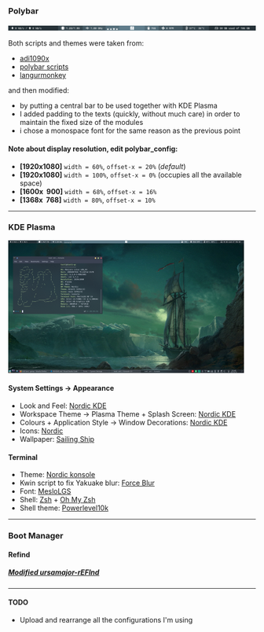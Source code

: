 ### Polybar

![Polybar Preview](Polybar/Polybar_preview.png?raw=true "Polybar Preview")

Both scripts and themes were taken from:

* [adi1090x](https://github.com/adi1090x/polybar-themes)
* [polybar scripts](https://github.com/polybar/polybar-scripts)
* [langurmonkey](https://gitlab.com/langurmonkey/dotfiles/blob/master/polybar/scripts/memory.sh)

and then modified:

* by putting a central bar to be used together with KDE Plasma
* I added padding to the texts (quickly, without much care) in order to maintain the fixed size of the modules
* i chose a monospace font for the same reason as the previous point

#### **Note** about display resolution, edit polybar_config:
* **[1920x1080]** `width = 60%`, `offset-x = 20%` (*default*)
* **[1920x1080]** `width = 100%`, `offset-x = 0%` (occupies all the available space)
* **[1600x&nbsp;&nbsp;900]** `width = 68%`, `offset-x = 16%`
* **[1368x&nbsp;&nbsp;768]** `width = 80%`, `offset-x = 10%`
---

### KDE Plasma

[![Desktop](Images/desktop_480x270.png)](https://raw.githubusercontent.com/hungerys/Dotfiles/master/Images/desktop_1920x1080.png)

#### System Settings -> Appearance

* Look and Feel: [Nordic KDE](https://store.kde.org/p/1327093)
* Workspace Theme -> Plasma Theme + Splash Screen: [Nordic KDE](https://store.kde.org/p/1327093)
* Colours + Application Style -> Window Decorations: [Nordic KDE](https://store.kde.org/p/1327093)
* Icons: [Nordic](https://www.gnome-look.org/dl?file_id=1567965545&file_type=application/x-xz&file_name=Nordic-Folders.tar.xz&file_size=24000&project_id=1267246)
* Wallpaper: [Sailing Ship](https://wallhaven.cc/w/45ope1)

#### Terminal

* Theme: [Nordic konsole](https://store.kde.org/p/1329371)
* Kwin script to fix Yakuake blur: [Force Blur](https://store.kde.org/p/1294604)
* Font: [MesloLGS](https://github.com/romkatv/powerlevel10k#recommended-meslo-nerd-font-patched-for-powerlevel10k)
* Shell: [Zsh](http://zsh.sourceforge.net/) + [Oh My Zsh](https://github.com/robbyrussell/oh-my-zsh)
* Shell theme: [Powerlevel10k](https://github.com/romkatv/powerlevel10k)
---

### Boot Manager
#### Refind

##### [Modified ursamajor-rEFInd](https://github.com/hungerys/Dotfiles/tree/master/Refind)

---
#### TODO
* Upload and rearrange all the configurations I'm using


